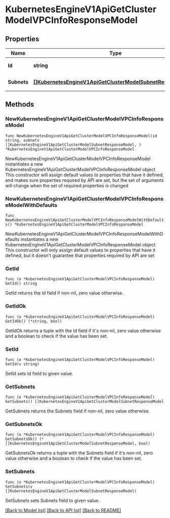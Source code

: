 # KubernetesEngineV1ApiGetClusterModelVPCInfoResponseModel

## Properties

Name | Type | Description | Notes
------------ | ------------- | ------------- | -------------
**Id** | **string** | VPC의 고유 ID | 
**Subnets** | [**[]KubernetesEngineV1ApiGetClusterModelSubnetResponseModel**](KubernetesEngineV1ApiGetClusterModelSubnetResponseModel.md) | 서브넷 정보 목록 | 

## Methods

### NewKubernetesEngineV1ApiGetClusterModelVPCInfoResponseModel

`func NewKubernetesEngineV1ApiGetClusterModelVPCInfoResponseModel(id string, subnets []KubernetesEngineV1ApiGetClusterModelSubnetResponseModel, ) *KubernetesEngineV1ApiGetClusterModelVPCInfoResponseModel`

NewKubernetesEngineV1ApiGetClusterModelVPCInfoResponseModel instantiates a new KubernetesEngineV1ApiGetClusterModelVPCInfoResponseModel object
This constructor will assign default values to properties that have it defined,
and makes sure properties required by API are set, but the set of arguments
will change when the set of required properties is changed

### NewKubernetesEngineV1ApiGetClusterModelVPCInfoResponseModelWithDefaults

`func NewKubernetesEngineV1ApiGetClusterModelVPCInfoResponseModelWithDefaults() *KubernetesEngineV1ApiGetClusterModelVPCInfoResponseModel`

NewKubernetesEngineV1ApiGetClusterModelVPCInfoResponseModelWithDefaults instantiates a new KubernetesEngineV1ApiGetClusterModelVPCInfoResponseModel object
This constructor will only assign default values to properties that have it defined,
but it doesn't guarantee that properties required by API are set

### GetId

`func (o *KubernetesEngineV1ApiGetClusterModelVPCInfoResponseModel) GetId() string`

GetId returns the Id field if non-nil, zero value otherwise.

### GetIdOk

`func (o *KubernetesEngineV1ApiGetClusterModelVPCInfoResponseModel) GetIdOk() (*string, bool)`

GetIdOk returns a tuple with the Id field if it's non-nil, zero value otherwise
and a boolean to check if the value has been set.

### SetId

`func (o *KubernetesEngineV1ApiGetClusterModelVPCInfoResponseModel) SetId(v string)`

SetId sets Id field to given value.


### GetSubnets

`func (o *KubernetesEngineV1ApiGetClusterModelVPCInfoResponseModel) GetSubnets() []KubernetesEngineV1ApiGetClusterModelSubnetResponseModel`

GetSubnets returns the Subnets field if non-nil, zero value otherwise.

### GetSubnetsOk

`func (o *KubernetesEngineV1ApiGetClusterModelVPCInfoResponseModel) GetSubnetsOk() (*[]KubernetesEngineV1ApiGetClusterModelSubnetResponseModel, bool)`

GetSubnetsOk returns a tuple with the Subnets field if it's non-nil, zero value otherwise
and a boolean to check if the value has been set.

### SetSubnets

`func (o *KubernetesEngineV1ApiGetClusterModelVPCInfoResponseModel) SetSubnets(v []KubernetesEngineV1ApiGetClusterModelSubnetResponseModel)`

SetSubnets sets Subnets field to given value.



[[Back to Model list]](../README.md#documentation-for-models) [[Back to API list]](../README.md#documentation-for-api-endpoints) [[Back to README]](../README.md)


